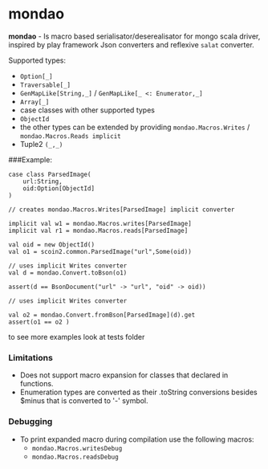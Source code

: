 # mondao

**mondao** - Is macro based serialisator/deserealisator for mongo scala driver,
inspired by play framework Json converters and reflexive `salat` converter.

Supported types:
* `Option[_]`
* `Traversable[_]`
* `GenMapLike[String,_]` / `GenMapLike[_ <: Enumerator,_]`
* `Array[_]`
* case classes with other supported types
* `ObjectId`
* the other types can be extended by providing `mondao.Macros.Writes` / `mondao.Macros.Reads implicit`
* Tuple2 `(_,_)`

###Example:


    case class ParsedImage(
        url:String,
        oid:Option[ObjectId]
    )

    // creates mondao.Macros.Writes[ParsedImage] implicit converter

    implicit val w1 = mondao.Macros.writes[ParsedImage]
    implicit val r1 = mondao.Macros.reads[ParsedImage]

    val oid = new ObjectId()
    val o1 = scoin2.common.ParsedImage("url",Some(oid))

    // uses implicit Writes converter
    val d = mondao.Convert.toBson(o1)

    assert(d == BsonDocument("url" -> "url", "oid" -> oid))

    // uses implicit Writes converter

    val o2 = mondao.Convert.fromBson[ParsedImage](d).get
    assert(o1 == o2 )



to see more examples look at tests folder


### Limitations
* Does not support macro expansion for classes that declared in functions.
* Enumeration types are converted as their .toString conversions besides $minus that is converted to '-' symbol.

### Debugging
* To print expanded macro during compilation use the following macros:
    * `mondao.Macros.writesDebug`
    * `mondao.Macros.readsDebug`